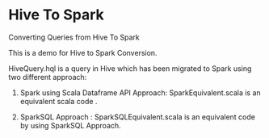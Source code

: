 # Hive To Spark
Converting Queries from Hive To Spark

This is a demo for Hive to Spark Conversion.


HiveQuery.hql is a query in Hive which has been migrated to Spark using two different approach:

1. Spark using Scala Dataframe API Approach: SparkEquivalent.scala is an equivalent scala code  .

2. SparkSQL Approach : SparkSQLEquivalent.scala is an equivalent code by using SparkSQL Approach.


